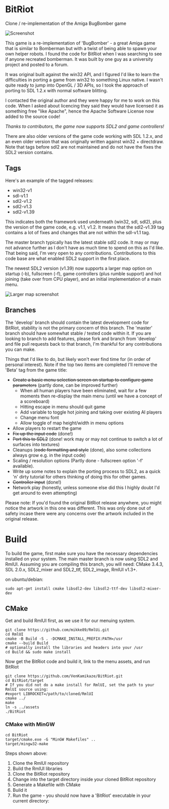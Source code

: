 # BitRiot
Clone / re-implementation of the Amiga BugBomber game

![Screenshot](https://raw.github.com/VenKamikaze/BitRiot/master/doco/screenshots/BitRiot-1.png)

This game is a re-implementation of 'BugBomber' - a great Amiga game that is similar to Bomberman but with a twist of being able to spawn your own helper robots. I found the code for BitRiot when I was searching to see if anyone recreated bomberman. It was built by one guy as a university project and posted to a forum.

It was original built against the win32 API, and I figured I'd like to learn the difficulties in porting a game from win32 to something Linux native. I wasn't quite ready to jump into OpenGL / 3D APIs, so I took the approach of porting to SDL 1.2.x with normal software blitting.

I contacted the original author and they were happy for me to work on this code. When I asked about licencing they said they would have licensed it as something free "like Apache", hence the Apache Software License now added to the source code!

*Thanks to contributors, the game now supports SDL2 and game controllers!*

There are also older versions of the game code working with SDL 1.2.x, and an even older version that was originally written against win32 + directdraw. Note that tags before sdl2 are not maintained and do not have the fixes the SDL2 version contains.

## Tags

Here's an example of the tagged releases:
* win32-v1
* sdl-v1.1
* sdl2-v1.2
* sdl2-v1.3
* sdl2-v1.39

This indicates both the framework used underneath (win32, sdl, sdl2), plus the version of the game code, e.g. v1.1, v1.2. It means that the sdl2-v1.39 tag contains a lot of fixes and changes that are not within the sdl-v1.1 tag.

The master branch typically has the latest stable sdl2 code. It may or may not advance further as I don't have as much time to spend on this as I'd like. That being said, I'm very open to any contributions. Contributions to this code base are what enabled SDL2 support in the first place.

The newest SDL2 version (v1.39) now supports a larger map option on startup (-b), fullscreen (-f), game controllers (plus rumble support) and hot joining (take over from CPU player), and an initial implementation of a main menu.

![Larger map screenshot](https://raw.github.com/VenKamikaze/BitRiot/master/doco/screenshots/BitRiot-2.png)


## Branches

The 'develop' branch should contain the latest development code for BitRiot, stability is not the primary concern of this branch. The 'master' branch should have somewhat stable / tested code within it. If you are looking to branch to add features, please fork and branch from 'develop' and file pull requests back to that branch, I'm thankful for any contributions you can make.

Things that I'd like to do, but likely won't ever find time for (in order of personal interest). Note if the top two items are completed I'll remove the 'Beta' tag from the game title:

* ~~Create a basic menu selection screen on startup to configure game parameters~~ (partly done, can be improved further)
    * When all human players have been eliminated, wait for a few moments then re-display the main menu (until we have a concept of a scoreboard)
    * Hitting escape in menu should quit game
    * Add variable to toggle hot joining and taking over existing AI players
    * Change menu font
    * Allow toggle of map height/width in menu options
* Allow players to restart the game
* ~~Fix up the input code~~ (done!)
* ~~Port this to SDL2~~ (done! work may or may not continue to switch a lot of surfaces into textures)
* Cleanups (~~code formatting and style~~ (done), also some collections always grow e.g. in the input code)
* Scaling / resolution options (Partly done - fullscreen option '-f' available).
* Write up some notes to explain the porting process to SDL2, as a quick 'n' dirty tutorial for others thinking of doing this for other games.
* ~~Controller input~~ (done!)
* Network play (honestly, unless someone else did this I highly doubt I'd get around to even attempting)

Please note: If you'd found the original BitRiot release anywhere, you might notice the artwork in this one was different. This was only done out of safety incase there were any concerns over the artwork included in the original release.

# Build

To build the game, first make sure you have the necessary dependencies installed on your system. The main master branch is now using SDL2 and RmlUI. Assuming you are compiling this branch, you will need:
CMake 3.4.3, SDL 2.0.x, SDL2_mixer and SDL2_ttf, SDL2_image, RmlUI v1.3+.

on ubuntu/debian:
```
sudo apt-get install cmake libsdl2-dev libsdl2-ttf-dev libsdl2-mixer-dev
```

## CMake

Get and build RmlUI first, as we use it for our menuing system.

```
git clone https://github.com/mikke89/RmlUi.git
cd RmlUI
cmake -B Build -S . -DCMAKE_INSTALL_PREFIX:PATH=/usr
cmake --build Build
# optionally install the libraries and headers into your /usr
cd Build && sudo make install 
```

Now get the BitRiot code and build it, link to the menu assets, and run BitRiot
```
git clone https://github.com/VenKamikaze/BitRiot.git
cd BitRiot/target
# If you did not do a make install for RmlUI, set the path to your RmlUI source using: 
#export LIBROCKET=/path/to/cloned/RmlUI
cmake ../
make
ln -s ../assets
./BitRiot
```

### CMake with MinGW

```
cd BitRiot
target/cmake.exe -G "MinGW Makefiles" ..
target/mingw32-make
```

Steps shown above:

1. Clone the RmlUI repository
2. Build the RmlUI libraries
3. Clone the BitRiot repository
4. Change into the target directory inside your cloned BitRiot repository
5. Generate a Makefile with CMake
6. Build it
7. Run the game - you should now have a 'BitRiot' executable in your current directory:

